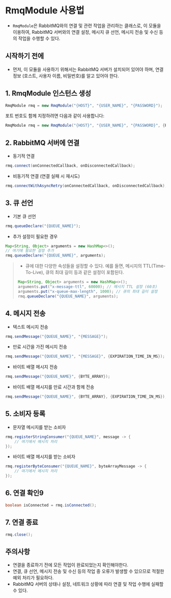 # RmqModule 사용법

- `RmqModule`은 RabbitMQ와의 연결 및 관련 작업을 관리하는 클래스로, 이 모듈을 이용하여, RabbitMQ 서버와의 연결 설정, 메시지 큐 선언, 메시지 전송 및 수신 등의 작업을 수행할 수 있다.

## 시작하기 전에

- 먼저, 이 모듈을 사용하기 위해서는 RabbitMQ 서버가 설치되어 있어야 하며, 연결 정보 (호스트, 사용자 이름, 비밀번호)를 알고 있어야 한다.

## 1. RmqModule 인스턴스 생성

```java
RmqModule rmq = new RmqModule("{HOST}", "{USER_NAME}", "{PASSWORD}");
```

포트 번호도 함께 지정하려면 다음과 같이 사용합니다:

```java
RmqModule rmq = new RmqModule("{HOST}", "{USER_NAME}", "{PASSWORD}", {PORT});
```

## 2. RabbitMQ 서버에 연결

- 동기적 연결
```java
rmq.connect(onConnectedCallback, onDisconnectedCallback);
```

- 비동기적 연결 (연결 실패 시 재시도)

```java
rmq.connectWithAsyncRetry(onConnectedCallback, onDisconnectedCallback);
```

## 3. 큐 선언

- 기본 큐 선언

```java
rmq.queueDeclare("{QUEUE_NAME}");
```

- 추가 설정이 필요한 경우

```java
Map<String, Object> arguments = new HashMap<>();
// 여기에 필요한 설정 추가
rmq.queueDeclare("{QUEUE_NAME}", arguments);
```

> - 큐에 대한 다양한 속성들을 설정할 수 있다. 예를 들면, 메시지의 TTL(Time-To-Live), 큐의 최대 길이 등과 같은 설정이 포함된다.
> ``` java
> Map<String, Object> arguments = new HashMap<>();
> arguments.put("x-message-ttl", 60000); // 메시지 TTL 설정 (60초)
> arguments.put("x-queue-max-length", 1000); // 큐의 최대 길이 설정
> rmq.queueDeclare("{QUEUE_NAME}", arguments);
> ```

## 4. 메시지 전송

- 텍스트 메시지 전송

```java
rmq.sendMessage("{QUEUE_NAME}", "{MESSAGE}");
```

- 만료 시간을 가진 메시지 전송

```java
rmq.sendMessage("{QUEUE_NAME}", "{MESSAGE}", {EXPIRATION_TIME_IN_MS});
```

- 바이트 배열 메시지 전송

```java
rmq.sendMessage("{QUEUE_NAME}", {BYTE_ARRAY});
```

- 바이트 배열 메시지를 만료 시간과 함께 전송

```java
rmq.sendMessage("{QUEUE_NAME}", {BYTE_ARRAY}, {EXPIRATION_TIME_IN_MS});
```

## 5. 소비자 등록

- 문자열 메시지를 받는 소비자

```java
rmq.registerStringConsumer("{QUEUE_NAME}", message -> {
    // 여기에서 메시지 처리
});
```

- 바이트 배열 메시지를 받는 소비자

```java
rmq.registerByteConsumer("{QUEUE_NAME}", byteArrayMessage -> {
    // 여기에서 메시지 처리
});
```

## 6. 연결 확인9

```java
boolean isConnected = rmq.isConnected();
```

## 7. 연결 종료

```java
rmq.close();
```

## 주의사항

- 연결을 종료하기 전에 모든 작업이 완료되었는지 확인해야한다.
- 연결, 큐 선언, 메시지 전송 및 수신 등의 작업 중 오류가 발생할 수 있으므로 적절한 예외 처리가 필요하다.
- RabbitMQ 서버의 상태나 설정, 네트워크 상황에 따라 연결 및 작업 수행에 실패할 수 있다.